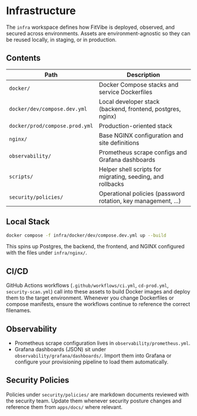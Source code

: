 # Infrastructure

The `infra` workspace defines how FitVibe is deployed, observed, and secured across environments. Assets are environment-agnostic so they can be reused locally, in staging, or in production.

## Contents

| Path                           | Description                                                   |
| ------------------------------ | ------------------------------------------------------------- |
| `docker/`                      | Docker Compose stacks and service Dockerfiles                 |
| `docker/dev/compose.dev.yml`   | Local developer stack (backend, frontend, postgres, nginx)    |
| `docker/prod/compose.prod.yml` | Production-oriented stack                                     |
| `nginx/`                       | Base NGINX configuration and site definitions                 |
| `observability/`               | Prometheus scrape configs and Grafana dashboards              |
| `scripts/`                     | Helper shell scripts for migrating, seeding, and rollbacks    |
| `security/policies/`           | Operational policies (password rotation, key management, ...) |

## Local Stack

```bash
docker compose -f infra/docker/dev/compose.dev.yml up --build
```

This spins up Postgres, the backend, the frontend, and NGINX configured with the files under `infra/nginx/`.

## CI/CD

GitHub Actions workflows (`.github/workflows/ci.yml`, `cd-prod.yml`, `security-scan.yml`) call into these assets to build Docker images and deploy them to the target environment. Whenever you change Dockerfiles or compose manifests, ensure the workflows continue to reference the correct filenames.

## Observability

- Prometheus scrape configuration lives in `observability/prometheus.yml`.
- Grafana dashboards (JSON) sit under `observability/grafana/dashboards/`.
  Import them into Grafana or configure your provisioning pipeline to load them automatically.

## Security Policies

Policies under `security/policies/` are markdown documents reviewed with the security team. Update them whenever security posture changes and reference them from `apps/docs/` where relevant.
